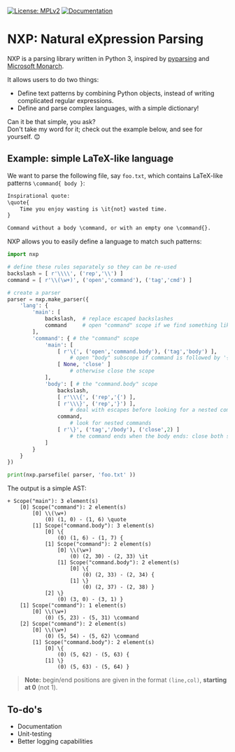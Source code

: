 
[![License: MPLv2](https://img.shields.io/badge/license-MPLv2-green)](https://choosealicense.com/licenses/mpl-2.0/)
[![Documentation](https://img.shields.io/badge/docs-https%3A%2F%2Fjhadida.github.io%2Fnxp%2F-blue)](https://jhadida.github.io/nxp/)

# NXP: Natural eXpression Parsing

NXP is a parsing library written in Python 3, inspired by [pyparsing](https://github.com/pyparsing/pyparsing) and [Microsoft Monarch](https://microsoft.github.io/monaco-editor/monarch.html). 

It allows users to do two things:

- Define text patterns by combining Python objects, instead of writing complicated regular expressions.
- Define and parse complex languages, with a simple dictionary!

Can it be that simple, you ask? <br/>
Don't take my word for it; check out the example below, and see for yourself. :blush:

## Example: simple LaTeX-like language

We want to parse the following file, say `foo.txt`, which contains LaTeX-like patterns `\command{ body }`:
```txt
Inspirational quote:
\quote{
    Time you enjoy wasting is \it{not} wasted time.
}

Command without a body \command, or with an empty one \command{}.
```

NXP allows you to easily define a language to match such patterns:
```py
import nxp

# define these rules separately so they can be re-used
backslash = [ r'\\\\', ('rep','\\') ] 
command = [ r'\\(\w+)', ('open','command'), ('tag','cmd') ] 

# create a parser
parser = nxp.make_parser({
	'lang': {
		'main': [
			backslash,  # replace escaped backslashes
			command     # open "command" scope if we find something like '\word'
		],
		'command': { # the "command" scope
			'main': [
				[ r'\{', ('open','command.body'), ('tag','body') ],
					# open "body" subscope if command is followed by '{'
				[ None, 'close' ] 
					# otherwise close the scope
			],
			'body': [ # the "command.body" scope
				backslash,
				[ r'\\\{', ('rep','{') ],
				[ r'\\\}', ('rep','}') ],
					# deal with escapes before looking for a nested command
				command, 
					# look for nested commands
				[ r'\}', ('tag','/body'), ('close',2) ]
					# the command ends when the body ends: close both scopes
			]
		}
	}
})

print(nxp.parsefile( parser, 'foo.txt' ))
```

The output is a simple AST:
```
+ Scope("main"): 3 element(s)
	[0] Scope("command"): 2 element(s)
		[0] \\(\w+)
			(0) (1, 0) - (1, 6) \quote
		[1] Scope("command.body"): 3 element(s)
			[0] \{
				(0) (1, 6) - (1, 7) {
			[1] Scope("command"): 2 element(s)
				[0] \\(\w+)
					(0) (2, 30) - (2, 33) \it
				[1] Scope("command.body"): 2 element(s)
					[0] \{
						(0) (2, 33) - (2, 34) {
					[1] \}
						(0) (2, 37) - (2, 38) }
			[2] \}
				(0) (3, 0) - (3, 1) }
	[1] Scope("command"): 1 element(s)
		[0] \\(\w+)
			(0) (5, 23) - (5, 31) \command
	[2] Scope("command"): 2 element(s)
		[0] \\(\w+)
			(0) (5, 54) - (5, 62) \command
		[1] Scope("command.body"): 2 element(s)
			[0] \{
				(0) (5, 62) - (5, 63) {
			[1] \}
				(0) (5, 63) - (5, 64) }
```

> **Note:** begin/end positions are given in the format `(line,col)`, **starting at 0** (not 1).

## To-do's

- Documentation
- Unit-testing
- Better logging capabilities
